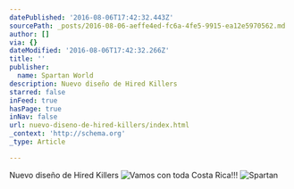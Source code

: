 ```yaml
---
datePublished: '2016-08-06T17:42:32.443Z'
sourcePath: _posts/2016-08-06-aeffe4ed-fc6a-4fe5-9915-ea12e5970562.md
author: []
via: {}
dateModified: '2016-08-06T17:42:32.266Z'
title: ''
publisher:
  name: Spartan World
description: Nuevo diseño de Hired Killers
starred: false
inFeed: true
hasPage: true
inNav: false
url: nuevo-diseno-de-hired-killers/index.html
_context: 'http://schema.org'
_type: Article

---
```

Nuevo diseño de Hired Killers
![Vamos con toda Costa Rica!!!](https://the-grid-user-content.s3-us-west-2.amazonaws.com/20b8c39b-6ae0-424f-a5e6-86c32d6d3386.jpg)
![Spartan ](https://the-grid-user-content.s3-us-west-2.amazonaws.com/ccfb3648-8f55-439b-8980-701ed2ca846b.png)